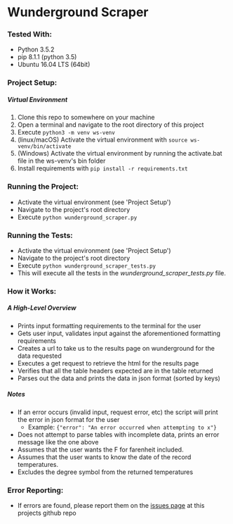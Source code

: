 # Wunderground Scraper

### Tested With:
* Python 3.5.2
* pip 8.1.1 (python 3.5)
* Ubuntu 16.04 LTS (64bit)

### Project Setup:
##### Virtual Environment
1) Clone this repo to somewhere on your machine
2) Open a terminal and navigate to the root directory of this project
3) Execute `python3 -m venv ws-venv`
4) (linux/macOS) Activate the virtual environment with `source ws-venv/bin/activate`
5) (Windows) Activate the virtual environment by running the activate.bat file in the ws-venv's bin folder
6) Install requirements with `pip install -r requirements.txt`

### Running the Project:
* Activate the virtual environment (see 'Project Setup')
* Navigate to the project's root directory
* Execute `python wunderground_scraper.py`

### Running the Tests:
* Activate the virtual environment (see 'Project Setup')
* Navigate to the project's root directory
* Execute `python wunderground_scraper_tests.py`
* This will execute all the tests in the _wunderground_scraper_tests.py_ file.

### How it Works:
##### A High-Level Overview
* Prints input formatting requirements to the terminal for the user
* Gets user input, validates input against the aforementioned formatting requirements
* Creates a url to take us to the results page on wunderground for the data requested
* Executes a get request to retrieve the html for the results page
* Verifies that all the table headers expected are in the table returned
* Parses out the data and prints the data in json format (sorted by keys)
##### Notes
* If an error occurs (invalid input, request error, etc) the script will print the error in json format for the user
  * Example: `{"error": "An error occurred when attempting to x"}`
* Does not attempt to parse tables with incomplete data, prints an error message like the one above
* Assumes that the user wants the F for farenheit included.
* Assumes that the user wants to know the date of the record temperatures.
* Excludes the degree symbol from the returned temperatures

### Error Reporting:
* If errors are found, please report them on the [issues page](https://github.com/cameronspowell/wunderground-scraper/issues) at this projects github repo